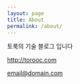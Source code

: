 ```yaml
---
layout: page
title: About
permalink: /about/
---
```


토룩의 기술 블로그 입니다

http://torooc.com

[email@domain.com](mailto:email@domain.com)
